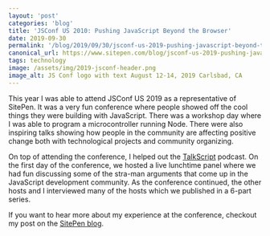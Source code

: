```yaml
---
layout: 'post'
categories: 'blog'
title: 'JSConf US 2010: Pushing JavaScript Beyond the Browser'
date: 2019-09-30
permalink: '/blog/2019/09/30/jsconf-us-2019-pushing-javascript-beyond-the-browser/'
canonical_url: https://www.sitepen.com/blog/jsconf-us-2019-pushing-javascript-beyond-the-browser/
tags: technology
image: /assets/img/2019-jsconf-header.png
image_alt: JS Conf logo with text August 12-14, 2019 Carlsbad, CA
---
```


This year I was able to attend JSConf US 2019 as a representative of SitePen. It was a very fun conference where people showed off the cool things they were building with JavaScript. There was a workshop day where I was able to program a microcontroller running Node. There were also inspiring talks showing how people in the community are affecting positive change both with technological projects and community organizing.

On top of attending the conference, I helped out the [TalkScript](http://talkscript.fm) podcast. On the first day of the conference, we hosted a live lunchtime panel where we had fun discussing some of the stra-man arguments that come up in the JavaScript development community. As the conference continued, the other hosts and I interviewed many of the hosts which we published in a 6-part series.

If you want to hear more about my experience at the conference, checkout my post on the [SitePen blog](https://www.sitepen.com/blog/jsconf-us-2019-pushing-javascript-beyond-the-browser/).
